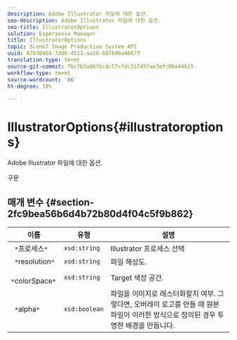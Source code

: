```yaml
---
description: Adobe Illustrator 파일에 대한 옵션.
seo-description: Adobe Illustrator 파일에 대한 옵션.
seo-title: IllustratorOptions
solution: Experience Manager
title: IllustratorOptions
topic: Scene7 Image Production System API
uuid: 87b38464-33db-4512-aa16-607b96a40673
translation-type: tm+mt
source-git-commit: 7bc7b3a86fbcdc57cfdc31745fae3afc06e44b15
workflow-type: tm+mt
source-wordcount: '66'
ht-degree: 10%

---
```



# IllustratorOptions{#illustratoroptions}

Adobe Illustrator 파일에 대한 옵션.

구문

## 매개 변수 {#section-2fc9bea56b6d4b72b80d4f04c5f9b862}

| 이름 | 유형 | 설명 |
|---|---|---|
| ` *`프로세스`*` | `xsd:string` | Illustrator 프로세스 선택 |
| ` *`resolution`*` | `xsd:string` | 파일 해상도. |
| ` *`colorSpace`*` | `xsd:string` | Target 색상 공간. |
| ` *`alpha`*` | `xsd:boolean` | 파일을 이미지로 래스터화할지 여부. 그렇다면, 오버레이 로고를 만들 때 원본 파일이 이러한 방식으로 정의된 경우 투명한 배경을 만듭니다. |

